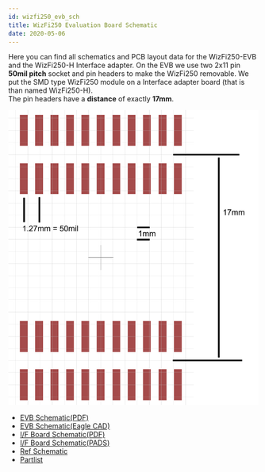 ```yaml
---
id: wizfi250_evb_sch
title: WizFi250 Evaluation Board Schematic
date: 2020-05-06
---
```


Here you can find all schematics and PCB layout data for the
WizFi250-EVB and the WizFi250-H Interface adapter. On the EVB we use two
2x11 pin **50mil pitch** socket and pin headers to make the WizFi250
removable. We put the SMD type WizFi250 module on a Interface adapter
board (that is than named WizFi250-H).  
The pin headers have a **distance** of exactly **17mm**.


![](/img/products/wizfi250/wizfi250evbsch/wizfi250-h_footprint.png)

- <a href="/img/products/wizfi250/wizfi250evbsch/wizfi250_evb_sch_v100_131224_.pdf" target="_blank">EVB Schematic(PDF)</a>
- <a href="/img/products/wizfi250/wizfi250evbsch/wizfi250_evb_sch_v100_131224_.zip" target="_blank">EVB Schematic(Eagle CAD)</a>
- <a href="/img/products/wizfi250/wizfi250evbsch/wizfi250_if_sch_v_100_131224_.pdf" target="_blank">I/F Board Schematic(PDF)</a>
- <a href="/img/products/wizfi250/wizfi250evbsch/wizfi250_if_sch_v100.zip" target="_blank">I/F Board Schematic(PADS)</a>
- <a href="/img/products/wizfi250/wizfi250ds/wizfi250_ref_schematic.pdf" target="_blank">Ref Schematic</a>
- <a href="/img/products/wizfi250/wizfi250evbsch/wizfi250_evb_pl_v100_131224_.pdf" target="_blank">Partlist</a>
